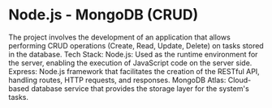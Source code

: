 # Node.js - MongoDB (CRUD)
 The project involves the development of an application that allows performing CRUD operations (Create, Read, Update, Delete) on tasks stored in the database.  Tech Stack:  Node.js: Used as the runtime environment for the server, enabling the execution of JavaScript code on the server side. Express: Node.js framework that facilitates the creation of the RESTful API, handling routes, HTTP requests, and responses. MongoDB Atlas: Cloud-based database service that provides the storage layer for the system's tasks.
